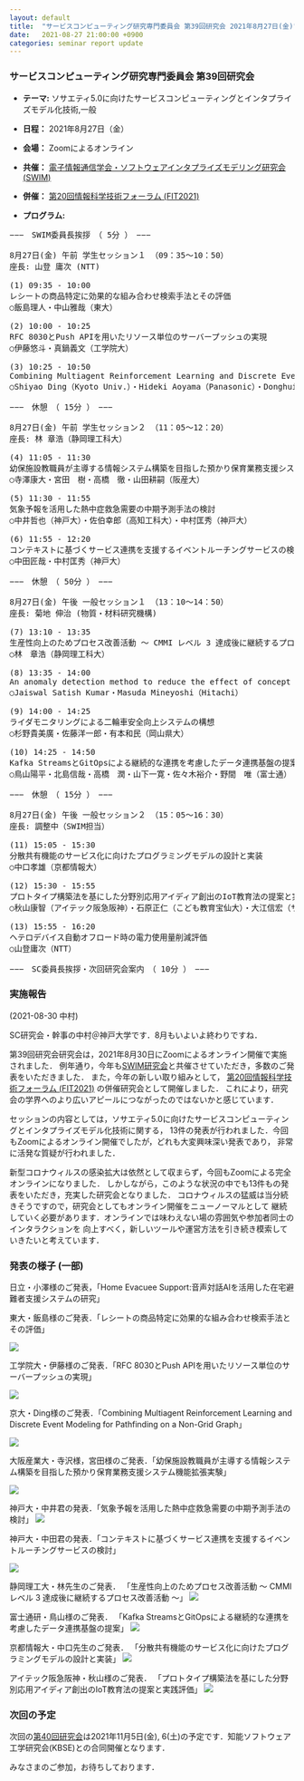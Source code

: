 ```yaml
---
layout: default
title:  "サービスコンピューティング研究専門委員会 第39回研究会 2021年8月27日(金)"
date:   2021-08-27 21:00:00 +0900
categories: seminar report update
---
```


### サービスコンピューティング研究専門委員会 第39回研究会
- __テーマ:__ ソサエティ5.0に向けたサービスコンピューティングとインタプライズモデル化技術,一般
- __日程：__ 2021年8月27日（金）
- __会場：__ Zoomによるオンライン 
- __共催：__ [電子情報通信学会・ソフトウェアインタプライズモデリング研究会(SWIM)](https://www.ieice.org/iss/swim/jpn/)
- __併催：__ [第20回情報科学技術フォーラム (FIT2021)](https://www.ipsj.or.jp/event/fit/fit2021/) 

- __プログラム:__

<pre>
−−−　SWIM委員長挨拶　（ 5分 ）　−−−

8月27日(金) 午前 学生セッション１ （09：35～10：50）
座長: 山登 庸次 (NTT)

(1) 09:35 - 10:00
レシートの商品特定に効果的な組み合わせ検索手法とその評価
○飯島理人・中山雅哉（東大）

(2) 10:00 - 10:25
RFC 8030とPush APIを用いたリソース単位のサーバープッシュの実現
○伊藤悠斗・真鍋義文（工学院大）

(3) 10:25 - 10:50
Combining Multiagent Reinforcement Learning and Discrete Event Modeling for Pathfinding on a Non-Grid Graph
○Shiyao Ding（Kyoto Univ.）・Hideki Aoyama（Panasonic）・Donghui Lin（Kyoto Univ.）

−−−　休憩　（ 15分 ）　−−−

8月27日(金) 午前 学生セッション２ （11：05～12：20）
座長: 林 章浩（静岡理工科大）

(4) 11:05 - 11:30
幼保施設教職員が主導する情報システム構築を目指した預かり保育業務支援システム機能拡張実験
○寺澤康大・宮田　樹・高橋　徹・山田耕嗣（阪産大）

(5) 11:30 - 11:55
気象予報を活用した熱中症救急需要の中期予測手法の検討
○中井哲也（神戸大）・佐伯幸郎（高知工科大）・中村匡秀（神戸大）

(6) 11:55 - 12:20
コンテキストに基づくサービス連携を支援するイベントルーチングサービスの検討
○中田匠哉・中村匡秀（神戸大）

−−−　休憩　（ 50分 ）　−−−

8月27日(金) 午後 一般セッション１ （13：10～14：50）
座長: 菊地 伸治 (物質・材料研究機構)

(7) 13:10 - 13:35
生産性向上のためプロセス改善活動 ～ CMMI レベル 3 達成後に継続するプロセス改善活動 ～
○林　章浩（静岡理工科大）

(8) 13:35 - 14:00
An anomaly detection method to reduce the effect of concept drift
○Jaiswal Satish Kumar・Masuda Mineyoshi（Hitachi）

(9) 14:00 - 14:25
ライダモニタリングによる二輪車安全向上システムの構想
○杉野貴美廣・佐藤洋一郎・有本和民（岡山県大）

(10) 14:25 - 14:50
Kafka StreamsとGitOpsによる継続的な連携を考慮したデータ連携基盤の提案
○鳥山陽平・北島信哉・高橋　潤・山下一寛・佐々木裕介・野間　唯（富士通）

−−−　休憩　（ 15分 ）　−−−

8月27日(金) 午後 一般セッション２ （15：05～16：30）
座長: 調整中（SWIM担当）

(11) 15:05 - 15:30
分散共有機能のサービス化に向けたプログラミングモデルの設計と実装
○中口孝雄（京都情報大）

(12) 15:30 - 15:55
プロトタイプ構築法を基にした分野別応用アイディア創出のIoT教育法の提案と実践評価
○秋山康智（アイテック阪急阪神）・石原正仁（こども教育宝仙大）・大江信宏（サイバー大）・井上雅裕（慶大）・小泉寿男（M2M研究会）

(13) 15:55 - 16:20
ヘテロデバイス自動オフロード時の電力使用量削減評価
○山登庸次（NTT）

−−−　SC委員長挨拶・次回研究会案内　（ 10分 ）　−−−
</pre>

### 実施報告

(2021-08-30 中村)

SC研究会・幹事の中村＠神戸大学です．8月もいよいよ終わりですね．

第39回研究会研究会は，2021年8月30日にZoomによるオンライン開催で実施されました．
例年通り，今年も[SWIM研究会](https://www.ieice.org/iss/swim/jpn/)と共催させていただき，多数のご発表をいただきました．
また，今年の新しい取り組みとして，
[第20回情報科学技術フォーラム (FIT2021)](https://www.ipsj.or.jp/event/fit/fit2021/) の併催研究会として開催しました．
これにより，研究会の学界へのより広いアピールにつながったのではないかと感じています．


セッションの内容としては，ソサエティ5.0に向けたサービスコンピューティングとインタプライズモデル化技術に関する，
13件の発表が行われました．今回もZoomによるオンライン開催でしたが，どれも大変興味深い発表であり，
非常に活発な質疑が行われました．

新型コロナウィルスの感染拡大は依然として収まらず，今回もZoomによる完全オンラインになりました．
しかしながら，このような状況の中でも13件もの発表をいただき，充実した研究会となりました．
コロナウィルスの猛威は当分続きそうですので，研究会としてもオンライン開催をニューノーマルとして
継続していく必要があります．オンラインでは味わえない場の雰囲気や参加者同士のインタラクションを
向上すべく，新しいツールや運営方法を引き続き模索していきたいと考えています．

### 発表の様子 (一部)
 
日立・小澤様のご発表，「Home Evacuee Support:音声対話AIを活用した在宅避難者支援システムの研究」

東大・飯島様のご発表．「レシートの商品特定に効果的な組み合わせ検索手法とその評価」

<img src="/assets/file/20210827/01_presen_iijima.jpg">

工学院大・伊藤様のご発表．「RFC 8030とPush APIを用いたリソース単位のサーバープッシュの実現」

<img src="/assets/file/20210827/02_presen_itoh.jpg">

京大・Ding様のご発表．「Combining Multiagent Reinforcement Learning and Discrete Event Modeling for Pathfinding on a Non-Grid Graph」

<img src="/assets/file/20210827/03_presen_ding.jpg">

大阪産業大・寺沢様，宮田様のご発表．「幼保施設教職員が主導する情報システム構築を目指した預かり保育業務支援システム機能拡張実験」

<img src="/assets/file/20210827/04_presen_terasawa.jpg">

神戸大・中井君の発表．「気象予報を活用した熱中症救急需要の中期予測手法の検討」
<img src="/assets/file/20210827/05_presen_nakai.jpg">


神戸大・中田君の発表．「コンテキストに基づくサービス連携を支援するイベントルーチングサービスの検討」

<img src="/assets/file/20210827/06_presen_nakata.jpg">

静岡理工大・林先生のご発表．
「生産性向上のためプロセス改善活動 ～ CMMI レベル 3 達成後に継続するプロセス改善活動 ～」
<img src="/assets/file/20210827/07_presen_hayashi.jpg">

富士通研・鳥山様のご発表．
「Kafka StreamsとGitOpsによる継続的な連携を考慮したデータ連携基盤の提案」
<img src="/assets/file/20210827/08_presen_toriyama.jpg">

京都情報大・中口先生のご発表．
「分散共有機能のサービス化に向けたプログラミングモデルの設計と実装」
<img src="/assets/file/20210827/09_presen_nakaguchi.jpg">

アイテック阪急阪神・秋山様のご発表．
「プロトタイプ構築法を基にした分野別応用アイディア創出のIoT教育法の提案と実践評価」
<img src="/assets/file/20210827/10_presen_akiyama.jpg">

### 次回の予定

次回の[第40回研究会](https://www.ieice.org/ken/program/index.php?instsoc=IEICE-D&tgid=IEICE-SC&year=0&region=0&sch1=1&schkey=&pnum=0&psize=2&psort=0&layout=&lang=&term=&pskey=&ps1=1&ps2=1&ps3=1&ps4=1&ps5=1&search_mode=)は2021年11月5日(金), 6(土)の予定です．知能ソフトウェア工学研究会(KBSE)との合同開催となります．

みなさまのご参加，お待ちしております．


